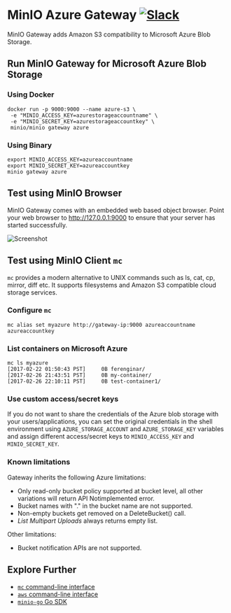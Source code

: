 # MinIO Azure Gateway [![Slack](https://slack.min.io/slack?type=svg)](https://slack.min.io)
MinIO Gateway adds Amazon S3 compatibility to Microsoft Azure Blob Storage.

## Run MinIO Gateway for Microsoft Azure Blob Storage
### Using Docker
```
docker run -p 9000:9000 --name azure-s3 \
 -e "MINIO_ACCESS_KEY=azurestorageaccountname" \
 -e "MINIO_SECRET_KEY=azurestorageaccountkey" \
 minio/minio gateway azure
```

### Using Binary
```
export MINIO_ACCESS_KEY=azureaccountname
export MINIO_SECRET_KEY=azureaccountkey
minio gateway azure
```
## Test using MinIO Browser
MinIO Gateway comes with an embedded web based object browser. Point your web browser to http://127.0.0.1:9000 to ensure that your server has started successfully.

![Screenshot](https://github.com/storj/minio/blob/master/docs/screenshots/minio-browser-gateway.png?raw=true)
## Test using MinIO Client `mc`
`mc` provides a modern alternative to UNIX commands such as ls, cat, cp, mirror, diff etc. It supports filesystems and Amazon S3 compatible cloud storage services.

### Configure `mc`
```
mc alias set myazure http://gateway-ip:9000 azureaccountname azureaccountkey
```

### List containers on Microsoft Azure
```
mc ls myazure
[2017-02-22 01:50:43 PST]     0B ferenginar/
[2017-02-26 21:43:51 PST]     0B my-container/
[2017-02-26 22:10:11 PST]     0B test-container1/
```

### Use custom access/secret keys

If you do not want to share the credentials of the Azure blob storage with your users/applications, you can set the original credentials in the shell environment using `AZURE_STORAGE_ACCOUNT` and `AZURE_STORAGE_KEY` variables and assign different access/secret keys to `MINIO_ACCESS_KEY` and `MINIO_SECRET_KEY`.

### Known limitations
Gateway inherits the following Azure limitations:

- Only read-only bucket policy supported at bucket level, all other variations will return API Notimplemented error.
- Bucket names with "." in the bucket name are not supported.
- Non-empty buckets get removed on a DeleteBucket() call.
- _List Multipart Uploads_ always returns empty list.

Other limitations:

- Bucket notification APIs are not supported.

## Explore Further
- [`mc` command-line interface](https://docs.min.io/docs/minio-client-quickstart-guide)
- [`aws` command-line interface](https://docs.min.io/docs/aws-cli-with-minio)
- [`minio-go` Go SDK](https://docs.min.io/docs/golang-client-quickstart-guide)
